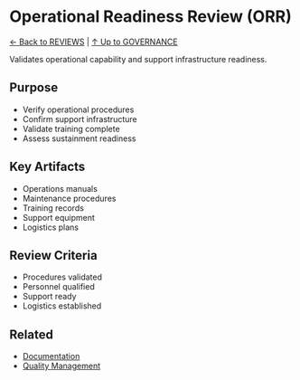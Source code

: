 # Operational Readiness Review (ORR)

[← Back to REVIEWS](../README.md) | [↑ Up to GOVERNANCE](../../README.md)

Validates operational capability and support infrastructure readiness.

## Purpose

- Verify operational procedures
- Confirm support infrastructure
- Validate training complete
- Assess sustainment readiness

## Key Artifacts

- Operations manuals
- Maintenance procedures
- Training records
- Support equipment
- Logistics plans

## Review Criteria

- Procedures validated
- Personnel qualified
- Support ready
- Logistics established

## Related

- [Documentation](../../../DOCUMENT_CONTROL/)
- [Quality Management](../../../QUALITY/QMS/)
